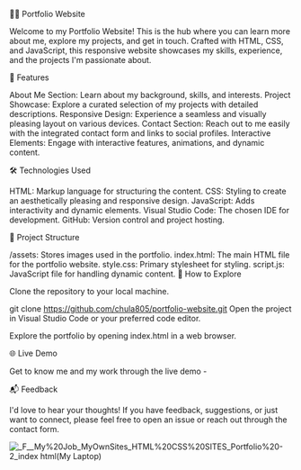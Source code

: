👩‍💻 Portfolio Website

Welcome to my Portfolio Website! This is the hub where you can learn more about me, explore my projects, and get in touch. Crafted with HTML, CSS, and JavaScript, this responsive website showcases my skills, experience, and the projects I'm passionate about.

🚀 Features

About Me Section: Learn about my background, skills, and interests.
Project Showcase: Explore a curated selection of my projects with detailed descriptions.
Responsive Design: Experience a seamless and visually pleasing layout on various devices.
Contact Section: Reach out to me easily with the integrated contact form and links to social profiles.
Interactive Elements: Engage with interactive features, animations, and dynamic content.

🛠️ Technologies Used

HTML: Markup language for structuring the content.
CSS: Styling to create an aesthetically pleasing and responsive design.
JavaScript: Adds interactivity and dynamic elements.
Visual Studio Code: The chosen IDE for development.
GitHub: Version control and project hosting.

📂 Project Structure

/assets: Stores images used in the portfolio. index.html: The main HTML file for the portfolio website.
style.css: Primary stylesheet for styling.
script.js: JavaScript file for handling dynamic content.
🚧 How to Explore

Clone the repository to your local machine.

git clone https://github.com/chula805/portfolio-website.git
Open the project in Visual Studio Code or your preferred code editor.

Explore the portfolio by opening index.html in a web browser.

🌐 Live Demo

Get to know me and my work through the live demo - 

📬 Feedback

I'd love to hear your thoughts! If you have feedback, suggestions, or just want to connect, please feel free to open an issue or reach out through the contact form.

![_F__My%20Job_MyOwnSites_HTML%20CSS%20SITES_Portfolio%20-2_index html(My Laptop)](https://github.com/chula805/Portfolio-Website-05-10-23/assets/121760253/14dcd203-eb43-4a44-95c2-7b4836f13fc5)

